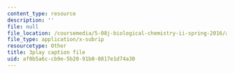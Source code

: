 ```yaml
---
content_type: resource
description: ''
file: null
file_location: /coursemedia/5-08j-biological-chemistry-ii-spring-2016/af0b5a6ccb9e5b2091b00817e1d74a30_3cwTBMI346I.vtt
file_type: application/x-subrip
resourcetype: Other
title: 3play caption file
uid: af0b5a6c-cb9e-5b20-91b0-0817e1d74a30
---
```

